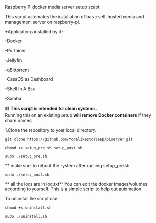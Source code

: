 Raspberry PI docker media server setup script

This script automates the installation of basic self-hosted media and management server on raspberry-pi.

+Applications installed by it :

-Docker

-Portainer

-Jellyfin

-qBittorrent

-CasaOS as Dashboard

-Shell In A Box

-Samba

🟥 **This script is intended for clean systems.**  
Running this on an existing setup **will remove Docker containers** if they share names.

1.Clone the repository to your local directory.

```shell
git clone https://github.com/Yodalikestosleep/piserver.git
```

```shell
chmod +x setup_pre.sh setup_post.sh
```
```shell
sudo ./setup_pre.sh
```

** make sure to reboot the system after running setup_pre.sh

```shell
sudo ./setup_post.sh
```
** all the logs are in log.txt**
You can edit the docker images/volumes according to yourself. This is a simple script to help out automation.

To uninstall the script use:
```shell
chmod +x uninstall.sh
```

```shell
sudo ./uninstall.sh
```
